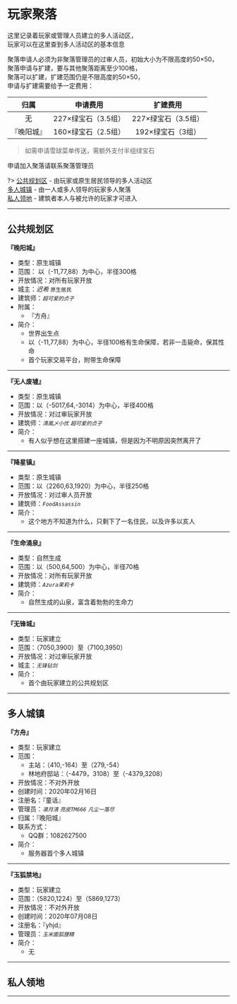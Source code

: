 # 玩家聚落

这里记录着玩家或管理人员建立的多人活动区，  
玩家可以在这里查到多人活动区的基本信息

聚落申请人必须为非聚落管理员的过审人员，初始大小为不限高度的50×50，  
聚落申请与扩建，要与其他聚落距离至少100格，  
聚落可以扩建，扩建范围仍是不限高度的50×50，  
申请与扩建需要给予一定费用：

|归属|申请费用|扩建费用|
|:-:|:-:|:-:|
|无|227×绿宝石（3.5组）|227×绿宝石（3.5组）|
|『晚阳城』|160×绿宝石（2.5组）|192×绿宝石（3组）|

> 如需申请雪球菜单传送，需额外支付半组绿宝石

申请加入聚落请联系聚落管理员

?> [公共规划区](world/MS1/ld.md#公共规划区) - 由玩家或原生居民领导的多人活动区  
[多人城镇](world/MS1/ld.md#多人城镇) - 由一人或多人领导的玩家多人聚落  
[私人领地](world/MS1/ld.md#私人领地) - 建筑者本人与被允许的玩家才可进入

* * *

## 公共规划区

**『晚阳城』**

* 类型：原生城镇
* 范围： 以（-11,77,88）为中心，半径300格
* 开放情况：对所有玩家开放
* 城主：*迟希* `原生居民`
* 建筑师：*`超可爱的贞子`*
* 附属：
  * 『方舟』
* 简介：
  * 世界出生点
  * 以（-11,77,88）为中心，半径100格有生命保障，若非一击毙命，保其性命
  * 首个玩家交易平台，附带生命保障

* * *

**『无人废墟』**

* 类型：原生城镇
* 范围：以（-5017,64,-3014）为中心，半径400格
* 开放情况：对过审玩家开放
* 建筑师：*`清風乄小优`* *`超可爱的贞子`* 
* 简介：
  * 有人似乎想在这里搭建一座城镇，但是因为不明原因突然离开了

* * *

**『降星镇』**

* 类型：原生城镇
* 范围：以（2260,63,1920）为中心，半径250格
* 开放情况：对过审人员开放
* 建筑师：*`FoodAssassin`*
* 简介：
  * 这个地方不知道为什么，只剩下了一名住民，以及许多以亥人

* * *

**『生命涌泉』**

* 类型：自然生成
* 范围：以（500,64,500）为中心，半径70格
* 开放情况：对所有玩家开放
* 建筑师：*`Azura茉莉卡`*
* 简介：
  * 自然生成的山泉，富含着勃勃的生命力

* * *

**『无锋城』**

* 类型：玩家建立
* 范围：（7050,3900）至（7100,3950）
* 开放情况：对过审玩家开放
* 城主：*`无锋钻剑`*
* 简介：
  * 首个由玩家建立的公共规划区

* * *

## 多人城镇

**『方舟』**

* 类型：玩家建立
* 范围：
  * 主站：（410,-164）至（279,-54）
  * 林地府邸站：（-4479，3108）至（-4379,3208）
* 开放情况：不对外开放
* 创建时间：2020年02月16日
* 注册名：『童话』
* 管理员：*`凛月清`* *`亮皮TM666`* *`凡尘一落尽`*
* 归属：『晚阳城』
* 联系方式：
  * QQ群：1082627500
* 简介：
  * 服务器首个多人城镇

* * *

**『玉狐禁地』**

* 类型：玩家建立
* 范围：（5820,1224）至（5869,1273）
* 开放情况：不对外开放
* 创建时间：2020年07月08日
* 注册名：『yhjd』
* 管理员：*`玉米面狐狸精`*
* 简介：
  * 无

* * *

## 私人领地

* * *
